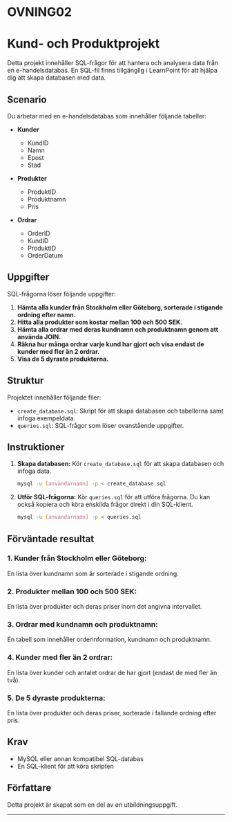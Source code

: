 
# OVNING02

# Kund- och Produktprojekt

Detta projekt innehåller SQL-frågor för att hantera och analysera data från en e-handelsdatabas. En SQL-fil finns tillgänglig i LearnPoint för att hjälpa dig att skapa databasen med data.

## Scenario
Du arbetar med en e-handelsdatabas som innehåller följande tabeller:

- **Kunder**
  - KundID
  - Namn
  - Epost
  - Stad

- **Produkter**
  - ProduktID
  - Produktnamn
  - Pris

- **Ordrar**
  - OrderID
  - KundID
  - ProduktID
  - OrderDatum

## Uppgifter
SQL-frågorna löser följande uppgifter:

1. **Hämta alla kunder från Stockholm eller Göteborg, sorterade i stigande ordning efter namn.**
2. **Hitta alla produkter som kostar mellan 100 och 500 SEK.**
3. **Hämta alla ordrar med deras kundnamn och produktnamn genom att använda JOIN.**
4. **Räkna hur många ordrar varje kund har gjort och visa endast de kunder med fler än 2 ordrar.**
5. **Visa de 5 dyraste produkterna.**

## Struktur
Projektet innehåller följande filer:

- `create_database.sql`: Skript för att skapa databasen och tabellerna samt infoga exempeldata.
- `queries.sql`: SQL-frågor som löser ovanstående uppgifter.

## Instruktioner

1. **Skapa databasen:**
   Kör `create_database.sql` för att skapa databasen och infoga data. 

   ```bash
   mysql -u [användarnamn] -p < create_database.sql
   ```

2. **Utför SQL-frågorna:**
   Kör `queries.sql` för att utföra frågorna. Du kan också kopiera och köra enskilda frågor direkt i din SQL-klient.

   ```bash
   mysql -u [användarnamn] -p < queries.sql
   ```

## Förväntade resultat

### 1. Kunder från Stockholm eller Göteborg:
En lista över kundnamn som är sorterade i stigande ordning.

### 2. Produkter mellan 100 och 500 SEK:
En lista över produkter och deras priser inom det angivna intervallet.

### 3. Ordrar med kundnamn och produktnamn:
En tabell som innehåller orderinformation, kundnamn och produktnamn.

### 4. Kunder med fler än 2 ordrar:
En lista över kunder och antalet ordrar de har gjort (endast de med fler än två).

### 5. De 5 dyraste produkterna:
En lista över produkter och deras priser, sorterade i fallande ordning efter pris.

## Krav
- MySQL eller annan kompatibel SQL-databas
- En SQL-klient för att köra skripten

## Författare
Detta projekt är skapat som en del av en utbildningsuppgift.

---


